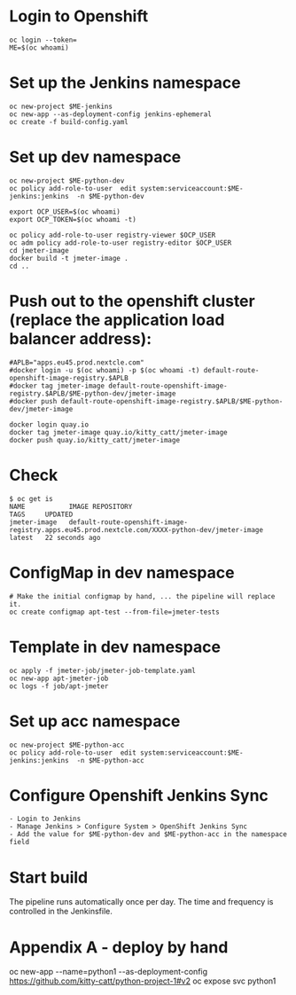 # Login to Openshift

    oc login --token=
    ME=$(oc whoami)

# Set up the Jenkins namespace

    oc new-project $ME-jenkins
    oc new-app --as-deployment-config jenkins-ephemeral
    oc create -f build-config.yaml

# Set up dev namespace

    oc new-project $ME-python-dev
    oc policy add-role-to-user  edit system:serviceaccount:$ME-jenkins:jenkins  -n $ME-python-dev

    export OCP_USER=$(oc whoami)
    export OCP_TOKEN=$(oc whoami -t)

    oc policy add-role-to-user registry-viewer $OCP_USER
    oc adm policy add-role-to-user registry-editor $OCP_USER
    cd jmeter-image
    docker build -t jmeter-image .
    cd ..

# Push out to the openshift cluster (replace the application load balancer address):

    #APLB="apps.eu45.prod.nextcle.com"
    #docker login -u $(oc whoami) -p $(oc whoami -t) default-route-openshift-image-registry.$APLB
    #docker tag jmeter-image default-route-openshift-image-registry.$APLB/$ME-python-dev/jmeter-image
    #docker push default-route-openshift-image-registry.$APLB/$ME-python-dev/jmeter-image

    docker login quay.io
    docker tag jmeter-image quay.io/kitty_catt/jmeter-image
    docker push quay.io/kitty_catt/jmeter-image

# Check

    $ oc get is
    NAME           IMAGE REPOSITORY                                                                                    TAGS     UPDATED
    jmeter-image   default-route-openshift-image-registry.apps.eu45.prod.nextcle.com/XXXX-python-dev/jmeter-image   latest   22 seconds ago

# ConfigMap in dev namespace

    # Make the initial configmap by hand, ... the pipeline will replace it.
    oc create configmap apt-test --from-file=jmeter-tests   

# Template in dev namespace

    oc apply -f jmeter-job/jmeter-job-template.yaml 
    oc new-app apt-jmeter-job
    oc logs -f job/apt-jmeter

# Set up acc namespace

    oc new-project $ME-python-acc
    oc policy add-role-to-user  edit system:serviceaccount:$ME-jenkins:jenkins  -n $ME-python-acc

# Configure Openshift Jenkins Sync 

    - Login to Jenkins
    - Manage Jenkins > Configure System > OpenShift Jenkins Sync
    - Add the value for $ME-python-dev and $ME-python-acc in the namespace field

# Start build

The pipeline runs automatically once per day. The time and frequency is controlled in the Jenkinsfile.


# Appendix A - deploy by hand

oc new-app --name=python1 --as-deployment-config https://github.com/kitty-catt/python-project-1#v2
oc expose svc python1

